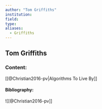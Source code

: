 ```yaml
---
author: "Tom Griffiths"
institution:
field:
type:
aliases:
  - Griffiths
---
```


## Tom Griffiths

### Content:
[[@Christian2016-pv|Algorithms To Live By]]

#### Bibliography:

![[@Christian2016-pv]]